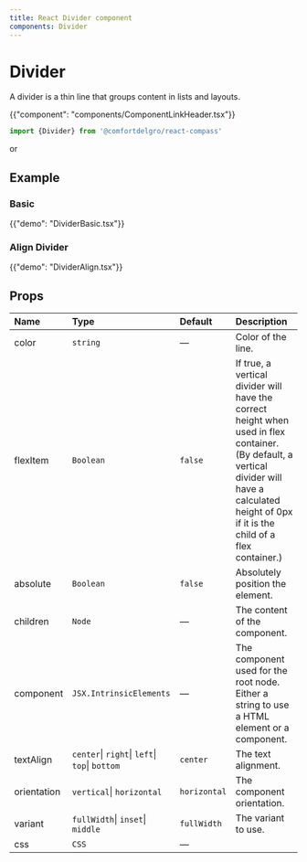 ```yaml
---
title: React Divider component
components: Divider
---
```


# Divider

<p class="description">A divider is a thin line that groups content in lists and layouts.</p>

{{"component": "components/ComponentLinkHeader.tsx"}}

```jsx
import {Divider} from '@comfortdelgro/react-compass'
```

or

## Example

### Basic

{{"demo": "DividerBasic.tsx"}}

### Align Divider

{{"demo": "DividerAlign.tsx"}}

## Props

| Name        | Type                                           | Default      | Description                                                                                                                                                                                         |
| :---------- | :--------------------------------------------- | :----------- | :-------------------------------------------------------------------------------------------------------------------------------------------------------------------------------------------------- |
| color       | `string`                                       | —            | Color of the line.                                                                                                                                                                                  |
| flexItem    | `Boolean`                                      | `false`      | If true, a vertical divider will have the correct height when used in flex container. (By default, a vertical divider will have a calculated height of 0px if it is the child of a flex container.) |
| absolute    | `Boolean`                                      | `false`      | Absolutely position the element.                                                                                                                                                                    |
| children    | `Node`                                         | —            | The content of the component.                                                                                                                                                                       |
| component   | `JSX.IntrinsicElements`                        | —            | The component used for the root node. Either a string to use a HTML element or a component.                                                                                                         |
| textAlign   | `center`\| `right`\| `left`\| `top`\| `bottom` | `center`     | The text alignment.                                                                                                                                                                                 |
| orientation | `vertical`\| `horizontal`                      | `horizontal` | The component orientation.                                                                                                                                                                          |
| variant     | `fullWidth`\| `inset`\| `middle`               | `fullWidth`  | The variant to use.                                                                                                                                                                                 |
| css         | `CSS`                                          | —            |                                                                                                                                                                                                     |

